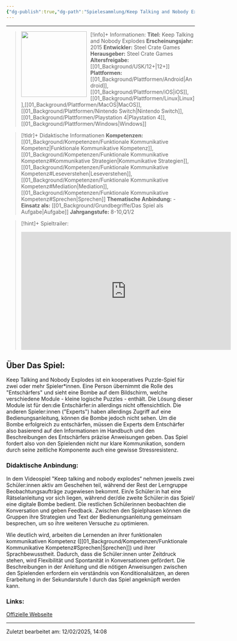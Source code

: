 ```yaml
---
{"dg-publish":true,"dg-path":"Spielesammlung/Keep Talking and Nobody Explodes.md","permalink":"/spielesammlung/keep-talking-and-nobody-explodes/","noteIcon":"2"}
---
```


---
>[!info]+ Informationen:
><img src="https://images.igdb.com/igdb/image/upload/t_cover_big/aykvlxlmax2rcvljwkqn.webp" style="float:left;height:175px;padding-right:10px">**Titel:** Keep Talking and Nobody Explodes
>**Erscheinungsjahr:** 2015
>**Entwickler:** Steel Crate Games
>**Herausgeber:** Steel Crate Games
>**Altersfreigabe:** [[01_Background/USK/12+\|12+]]
>**Plattformen:** [[01_Background/Plattformen/Android\|Android]],[[01_Background/Plattformen/iOS\|iOS]],[[01_Background/Plattformen/Linux\|Linux]],[[01_Background/Plattformen/MacOS\|MacOS]],[[01_Background/Plattformen/Nintendo Switch\|Nintendo Switch]],[[01_Background/Plattformen/Playstation 4\|Playstation 4]],[[01_Background/Plattformen/Windows\|Windows]]

>[!tldr]+ Didaktische Informationen
>**Kompetenzen:** [[01_Background/Kompetenzen/Funktionale Kommunikative Kompetenz\|Funktionale Kommunikative Kompetenz]],[[01_Background/Kompetenzen/Funktionale Kommunikative Kompetenz#Kommunikative Strategien\|Kommunikative Strategien]],[[01_Background/Kompetenzen/Funktionale Kommunikative Kompetenz#Leseverstehen\|Leseverstehen]],[[01_Background/Kompetenzen/Funktionale Kommunikative Kompetenz#Mediation\|Mediation]],[[01_Background/Kompetenzen/Funktionale Kommunikative Kompetenz#Sprechen\|Sprechen]]
>**Thematische Anbindung:** \-
>**Einsatz als:** [[01_Background/Grundbegriffe/Das Spiel als Aufgabe\|Aufgabe]]
>**Jahrgangstufe:** 8-10,Q1/2

>[!hint]+ Spieltrailer:
><iframe width="560" height="315" src="https://www.youtube.com/embed/2Ba34RcTmt0?si=IeHcTJa9malui9Xr" title="YouTube video player" frameborder="0" allow="accelerometer; autoplay; clipboard-write; encrypted-media; gyroscope; picture-in-picture; web-share" referrerpolicy="strict-origin-when-cross-origin" allowfullscreen></iframe>


## Über Das Spiel:
Keep Talking and Nobody Explodes ist ein kooperatives Puzzle-Spiel für zwei oder mehr Spieler\*innen. Eine Person übernimmt die Rolle des "Entschärfers" und sieht eine Bombe auf dem Bildschirm, welche verschiedene Module - kleine logische Puzzles - enthält. Die Lösung dieser Module ist für den:die Entschärfer:in allerdings nicht offensichtlich. Die anderen Spieler:innen ("Experts") haben allerdings Zugriff auf eine Bedienungsanleitung, können die Bombe jedoch nicht sehen. Um die Bombe erfolgreich zu entschärfen, müssen die Experts dem Entschärfer also basierend auf den Informationen im Handbuch und den Beschreibungen des Entschärfers präzise Anweisungen geben. Das Spiel fordert also von den Spielenden nicht nur klare Kommunikation, sondern durch seine zeitliche Komponente auch eine gewisse Stressresistenz.
### Didaktische Anbindung:
In dem Videospiel "Keep talking and nobody explodes“ nehmen jeweils zwei Schüler:innen aktiv am Geschehen teil, während der Rest der Lerngruppe Beobachtungsaufträge zugewiesen bekommt. Ein/e Schüler:in hat eine Rätselanleitung vor sich liegen, während der/die zweite Schüler:in das Spiel/ eine digitale Bombe bedient. Die restlichen Schülerinnen beobachten die Konversation und geben Feedback. Zwischen den Spielphasen können die Gruppen ihre Strategien und Text der Bedienungsanleitung gemeinsam besprechen, um so ihre weiteren Versuche zu optimieren.

Wie deutlich wird, arbeiten die Lernenden an ihrer funktionalen kommunikativen Kompetenz ([[01_Background/Kompetenzen/Funktionale Kommunikative Kompetenz#Sprechen\|Sprechen]]) und ihrer Sprachbewusstheit. Dadurch, dass die Schüler:innen unter Zeitdruck stehen, wird Flexibilität und Spontanität in Konversationen gefördert. Die Beschreibungen in der Anleitung und die nötigen Anweisungen zwischen den Spielenden erfordern ein verständnis von Konditionalsätzen, an deren Erarbeitung in der Sekundarstufe I durch das Spiel angeknüpft werden kann.



### Links:
[Offizielle Webseite](https://keeptalkinggame.com)

---
Zuletzt bearbeitet am: 12/02/2025, 14:08
